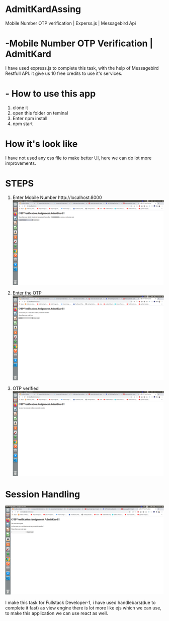 # AdmitKardAssing
Mobile Number OTP verification | Experss.js | Messagebird Api

# -Mobile Number OTP Verification | AdmitKard

I have used express.js to complete this task, with the help of Messagebird Restfull API.
it give us 10 free credits to use it's services.

# - How to use this app
1. clone it
2. open this folder on teminal
3. Enter npm install
4. npm start

# How it's look like
I have not used any css file to make better UI, here we can do lot more improvements.

# STEPS

1. Enter Mobile Number
http://localhost:8000
![](static/EnterMobileNumber.png)

2. Enter the OTP
![](static/enterotp.png)

3. OTP verified
![](static/otpverified.png)

# Session Handling
![](static/tokenexpired.png)



I make this task for Fullstack Developer-1, i have used handlebars(due to complete it fast) as view engine there is lot more like ejs which we can use, to make this application we can use react
as well.
